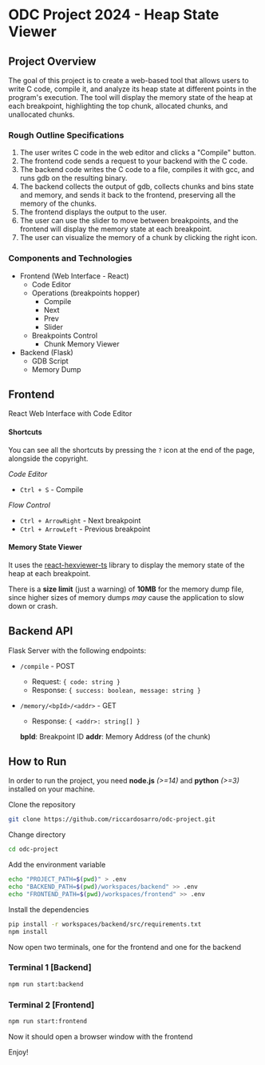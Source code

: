 # ODC Project 2024 - Heap State Viewer

## Project Overview
The goal of this project is to create a web-based tool that allows users to write C code, compile it, and analyze its heap state at different points in the program's execution. The tool will display the memory state of the heap at each breakpoint, highlighting the top chunk, allocated chunks, and unallocated chunks.

### Rough Outline Specifications
1. The user writes C code in the web editor and clicks a "Compile" button.
2. The frontend code sends a request to your backend with the C code.
3. The backend code writes the C code to a file, compiles it with gcc, and runs gdb on the resulting binary.
4. The backend collects the output of gdb, collects chunks and bins state and memory, and sends it back to the frontend, preserving all the memory of the chunks.
5. The frontend displays the output to the user.
6. The user can use the slider to move between breakpoints, and the frontend will display the memory state at each breakpoint.
7. The user can visualize the memory of a chunk by clicking the right icon.

### Components and Technologies
- Frontend (Web Interface - React)
    - Code Editor
    - Operations (breakpoints hopper)
        - Compile
        - Next
        - Prev
        - Slider
    - Breakpoints Control 
        - Chunk Memory Viewer
- Backend (Flask)
    - GDB Script
    - Memory Dump

## Frontend

React Web Interface with Code Editor
#### Shortcuts
You can see all the shortcuts by pressing the `?` icon at the end of the page, alongside the copyright.

*Code Editor*
- `Ctrl + S` - Compile

*Flow Control*
- `Ctrl + ArrowRight` - Next breakpoint
- `Ctrl + ArrowLeft` - Previous breakpoint

#### Memory State Viewer
It uses the [react-hexviewer-ts](https://github.com/KondakovArtem/react-hexviewer-ts) library to display the memory state of the heap at each breakpoint. 

There is a **size limit** (just a warning) of **10MB** for the memory dump file, since higher sizes of memory dumps *may* cause the application to slow down or crash.

## Backend API
Flask Server with the following endpoints:
- `/compile` - POST
    - Request: `{ code: string }`
    - Response: `{ success: boolean, message: string }`
- `/memory/<bpId>/<addr>` - GET
    - Response: `{ <addr>: string[] }`

    **bpId**: Breakpoint ID
    **addr**: Memory Address (of the chunk)

## How to Run
In order to run the project, you need **node.js** *(>=14)* and **python** *(>=3)* installed on your machine.

Clone the repository
```bash
git clone https://github.com/riccardosarro/odc-project.git
```

Change directory
```bash
cd odc-project
```

Add the environment variable
```bash
echo "PROJECT_PATH=$(pwd)" > .env
echo "BACKEND_PATH=$(pwd)/workspaces/backend" >> .env
echo "FRONTEND_PATH=$(pwd)/workspaces/frontend" >> .env
```

Install the dependencies

```bash
pip install -r workspaces/backend/src/requirements.txt
npm install
```

Now open two terminals, one for the frontend and one for the backend

### Terminal 1 [Backend]
```bash
npm run start:backend
```

### Terminal 2 [Frontend]
```bash
npm run start:frontend
```

Now it should open a browser window with the frontend

Enjoy!
